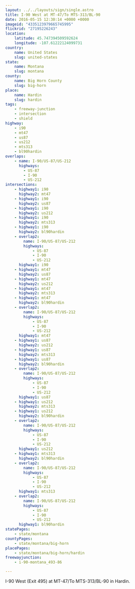 ```yaml
---
layout: ../../layouts/sign/single.astro
title: I-90 West at MT-47/To MTS-313/BL-90
date: 2016-05-15 12:30:14 +0000 +0000
imageid: "4335123979665745995"
flickrid: "27195226243"
location:
    latitude: 45.747394509592624
    longitude: -107.61222124099731
country:
    name: United States
    slug: united-states
state:
    name: Montana
    slug: montana
county:
    name: Big Horn County
    slug: big-horn
place:
    name: Hardin
    slug: hardin
tags:
    - freeway-junction
    - intersection
    - shield
highway:
    - i90
    - mt47
    - us87
    - us212
    - mts313
    - bl90hardin
overlaps:
    - name: I-90/US-87/US-212
      highways:
        - US-87
        - I-90
        - US-212
intersections:
    - highway1: i90
      highway2: mt47
    - highway1: i90
      highway2: us87
    - highway1: i90
      highway2: us212
    - highway1: i90
      highway2: mts313
    - highway1: i90
      highway2: bl90hardin
    - overlap2:
        name: I-90/US-87/US-212
        highways:
            - US-87
            - I-90
            - US-212
      highway1: i90
    - highway1: mt47
      highway2: us87
    - highway1: mt47
      highway2: us212
    - highway1: mt47
      highway2: mts313
    - highway1: mt47
      highway2: bl90hardin
    - overlap2:
        name: I-90/US-87/US-212
        highways:
            - US-87
            - I-90
            - US-212
      highway1: mt47
    - highway1: us87
      highway2: us212
    - highway1: us87
      highway2: mts313
    - highway1: us87
      highway2: bl90hardin
    - overlap2:
        name: I-90/US-87/US-212
        highways:
            - US-87
            - I-90
            - US-212
      highway1: us87
    - highway1: us212
      highway2: mts313
    - highway1: us212
      highway2: bl90hardin
    - overlap2:
        name: I-90/US-87/US-212
        highways:
            - US-87
            - I-90
            - US-212
      highway1: us212
    - highway1: mts313
      highway2: bl90hardin
    - overlap2:
        name: I-90/US-87/US-212
        highways:
            - US-87
            - I-90
            - US-212
      highway1: mts313
    - overlap2:
        name: I-90/US-87/US-212
        highways:
            - US-87
            - I-90
            - US-212
      highway1: bl90hardin
statePages:
    - state/montana
countyPages:
    - state/montana/big-horn
placePages:
    - state/montana/big-horn/hardin
freewayjunction:
    - i-90-montana_493-86

---
```

I-90 West (Exit 495) at MT-47/To MTS-313/BL-90 in Hardin.